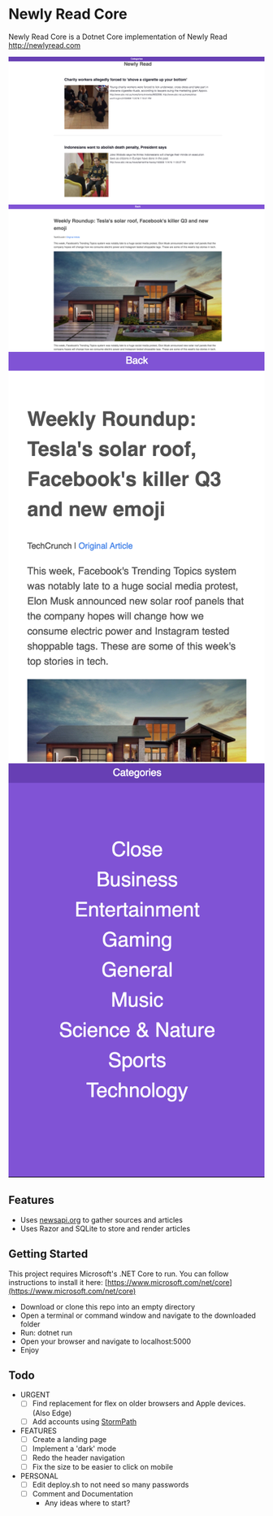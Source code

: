 # Newly Read Core
Newly Read Core is a Dotnet Core implementation of Newly Read http://newlyread.com

![Landing Page](https://github.com/Zafuzi/newly_read_core/raw/master/readme_images/landing_page.png)
![Desktop Article](https://github.com/Zafuzi/newly_read_core/raw/master/readme_images/article_desktop.png)
![Modile Article](https://github.com/Zafuzi/newly_read_core/raw/master/readme_images/article_mobile.png)
![Mobile Menu](https://github.com/Zafuzi/newly_read_core/raw/master/readme_images/menu_mobile.png)

## Features
- Uses [newsapi.org](newsapi.org) to gather sources and articles
- Uses Razor and SQLite to store and render articles

## Getting Started
This project requires Microsoft's .NET Core to run. You can follow instructions to install it here: [https://www.microsoft.com/net/core](https://www.microsoft.com/net/core)
- Download or clone this repo into an empty directory
- Open a terminal or command window and navigate to the downloaded folder
- Run: dotnet run
- Open your browser and navigate to localhost:5000
- Enjoy

## Todo
- URGENT
  - [ ] Find replacement for flex on older browsers and Apple devices. (Also Edge)
  - [ ] Add accounts using [StormPath](https://stormpath.com/)

- FEATURES  
  - [ ] Create a landing page
  - [ ] Implement a 'dark' mode
  - [ ] Redo the header navigation
  - [ ] Fix the size to be easier to click on mobile

- PERSONAL
  - [ ] Edit deploy.sh to not need so many passwords
  - [ ] Comment and Documentation
    - Any ideas where to start?